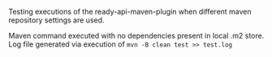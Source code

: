 Testing executions of the ready-api-maven-plugin when different maven repository settings are used.

Maven command executed with no dependencies present in local .m2 store. Log file generated via execution of `mvn -B clean test >> test.log`